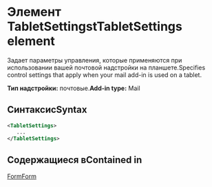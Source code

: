 # <a name="tabletsettings-element"></a><span data-ttu-id="863d8-101">Элемент TabletSettingst</span><span class="sxs-lookup"><span data-stu-id="863d8-101">TabletSettings element</span></span>

<span data-ttu-id="863d8-102">Задает параметры управления, которые применяются при использовании вашей почтовой надстройки на планшете.</span><span class="sxs-lookup"><span data-stu-id="863d8-102">Specifies control settings that apply when your mail add-in is used on a tablet.</span></span>

<span data-ttu-id="863d8-103">**Тип надстройки:** почтовые.</span><span class="sxs-lookup"><span data-stu-id="863d8-103">**Add-in type:** Mail</span></span>

## <a name="syntax"></a><span data-ttu-id="863d8-104">Синтаксис</span><span class="sxs-lookup"><span data-stu-id="863d8-104">Syntax</span></span>

```XML
<TabletSettings>
   ...
</TabletSettings>
```

## <a name="contained-in"></a><span data-ttu-id="863d8-105">Содержащиеся в</span><span class="sxs-lookup"><span data-stu-id="863d8-105">Contained in</span></span>

[<span data-ttu-id="863d8-106">Form</span><span class="sxs-lookup"><span data-stu-id="863d8-106">Form</span></span>](form.md)

